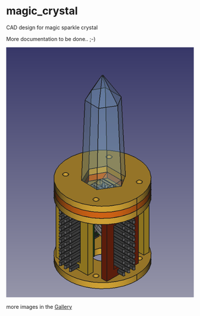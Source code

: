 # magic_crystal
CAD design for magic sparkle crystal

More documentation to be done.. ;-)

![magic crystal](export/magic_crystal_3d.png)

more images in the [Gallery](gallery.md)
